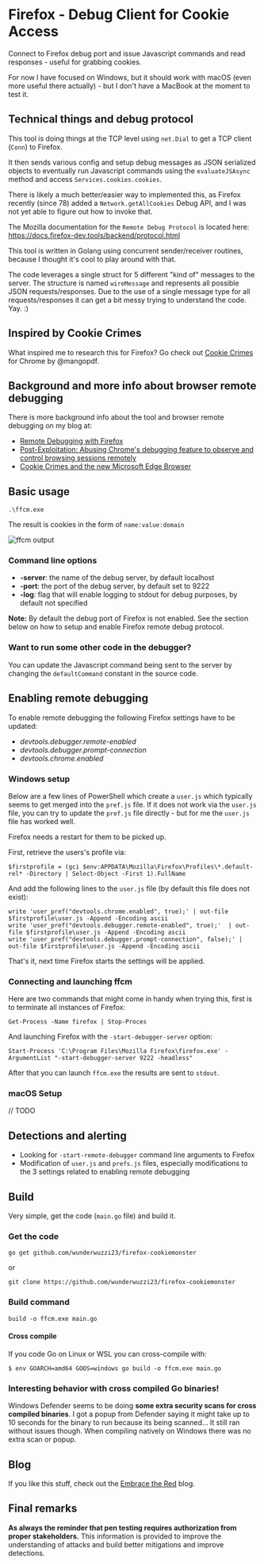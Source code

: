 # Firefox - Debug Client for Cookie Access

Connect to Firefox debug port and issue Javascript commands and read responses - useful for grabbing cookies.

For now I have focused on Windows, but it should work with macOS (even more useful there actually) - but I don't have a MacBook at the moment to test it.


## Technical things and debug protocol

This tool is doing things at the TCP level using `net.Dial` to get a TCP client (`Conn`) to Firefox. 

It then sends various config and setup debug messages as JSON serialized objects to eventually run Javascript commands using the `evaluateJSAsync` method and access `Services.cookies.cookies`. 

There is likely a much better/easier way to implemented this, as Firefox recently (since 78) added a `Network.getAllCookies` Debug API, and I was not yet able to figure out how to invoke that. 

The Mozilla documentation for the `Remote Debug Protocol` is located here: https://docs.firefox-dev.tools/backend/protocol.html

This tool is written in Golang using concurrent sender/receiver routines, because I thought it's cool to play around with that.

The code leverages a single struct for 5 different "kind of" messages to the server. The structure is named `wireMessage` and represents all possible JSON requests/responses. Due to the use of a single message type for all requests/responses it can get a bit messy trying to understand the code. Yay. :)


## Inspired by Cookie Crimes

What inspired me to research this for Firefox? Go check out [Cookie Crimes](https://github.com/defaultnamehere/cookie_crimes) for Chrome by @mangopdf.

## Background and more info about browser remote debugging

There is more background info about the tool and browser remote debugging on my blog at: 

* [Remote Debugging with Firefox](https://embracethered.com/blog/posts/2020/cookies-on-firefox/)
* [Post-Exploitation: Abusing Chrome's debugging feature to observe and control browsing sessions remotely](https://embracethered.com/blog/posts/2020/chrome-spy-remote-control/)
* [Cookie Crimes and the new Microsoft Edge Browser](https://embracethered.com/blog/posts/2020/cookie-crimes-on-mirosoft-edge/)


## Basic usage

```
.\ffcm.exe 
```

The result is cookies in the form of `name:value:domain`

![ffcm output](https://embracethered.com/blog/images/2020/firefox/output.png)

### Command line options

* **-server**: the name of the debug server, by default localhost
* **-port**: the port of the debug server, by default set to 9222
* **-log**: flag that will enable logging to stdout for debug purposes, by default not specified


**Note:** By default the debug port of Firefox is not enabled. See the section below on how to setup and enable Firefox remote debug protocol.

### Want to run some other code in the debugger?

You can update the Javascript command being sent to the server by changing the `defaultCommand` constant in the source code.

## Enabling remote debugging

To enable remote debugging the following Firefox settings have to be updated:

* *devtools.debugger.remote-enabled*
* *devtools.debugger.prompt-connection*
* *devtools.chrome.enabled*

### Windows setup

Below are a few lines of PowerShell which create a `user.js` which typically seems to get merged into the `pref.js` file. If it does not work via the `user.js` file, you can try to update the `pref.js` file directly - but for me the `user.js` file has worked well.

Firefox needs a restart for them to be picked up.

First, retrieve the users's profile via:

```
$firstprofile = (gci $env:APPDATA\Mozilla\Firefox\Profiles\*.default-rel* -Directory | Select-Object -First 1).FullName
```

And add the following lines to the `user.js` file (by default this file does not exist):

```
write 'user_pref("devtools.chrome.enabled", true);' | out-file $firstprofile\user.js -Append -Encoding ascii
write 'user_pref("devtools.debugger.remote-enabled", true);'  | out-file $firstprofile\user.js -Append -Encoding ascii
write 'user_pref("devtools.debugger.prompt-connection", false);' | out-file $firstprofile\user.js -Append -Encoding ascii
```

That's it, next time Firefox starts the settings will be applied.


### Connecting and launching ffcm

Here are two commands that might come in handy when trying this, first is to terminate all instances of Firefox:
```
Get-Process -Name firefox | Stop-Proces
```

And launching Firefox with the `-start-debugger-server` option:

```
Start-Process 'C:\Program Files\Mozilla Firefox\firefox.exe' -ArgumentList "-start-debugger-server 9222 -headless"
```

After that you can launch `ffcm.exe` the results are sent to `stdout`.


### macOS Setup

// TODO

## Detections and alerting

* Looking for `-start-remote-debugger` command line arguments to Firefox
* Modification of `user.js` and `prefs.js` files, especially modifications to the 3 settings related to enabling remote debugging

## Build

Very simple, get the code (`main.go` file) and build it.

### Get the code

```
go get github.com/wunderwuzzi23/firefox-cookiemonster
```

or 

```
git clone https://github.com/wunderwuzzi23/firefox-cookiemonster
```


### Build command

```
build -o ffcm.exe main.go
```

#### Cross compile

If you code Go on Linux or WSL you can cross-compile with:

```
$ env GOARCH=amd64 GOOS=windows go build -o ffcm.exe main.go
```

### Interesting behavior with cross compiled Go binaries!

Windows Defender seems to be doing **some extra security scans for cross compiled binaries**. I got a popup from Defender saying it might take up to 10 seconds for the binary to run because its being scanned... It still ran without issues though. When compiling natively on Windows there was no extra scan or popup.

## Blog

If you like this stuff, check out the [Embrace the Red](https://embracethered.com) blog.


## Final remarks

**As always the reminder that pen testing requires authorization from proper stakeholders.** This information is provided to improve the understanding of attacks and build better mitigations and improve detections.

